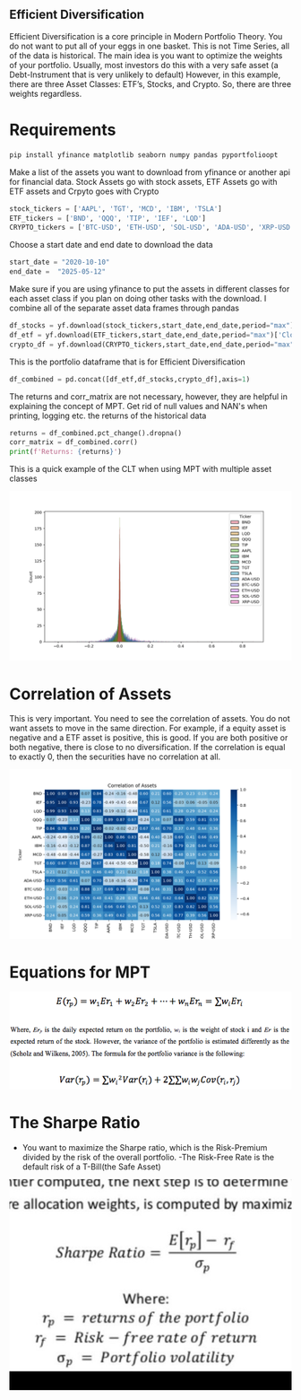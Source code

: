 ## Efficient Diversification ##
Efficient Diversification is a core principle in Modern Portfolio Theory. You do not want to put all of your eggs in one basket. This is not Time Series, all of the data is historical. The main idea is you want to optimize the weights of your portfolio. Usually, most investors do this with a very safe asset (a Debt-Instrument that is very unlikely to default) However, in this example, there are three Asset Classes: ETF’s, Stocks, and Crypto. So, there are three weights regardless.

# Requirements
```bash
pip install yfinance matplotlib seaborn numpy pandas pyportfolioopt
```




Make a list of the assets you want to download from yfinance or another api for financial data. Stock Assets go with stock assets, ETF Assets go with ETF assets and Crpyto goes with Crypto
```python
stock_tickers = ['AAPL', 'TGT', 'MCD', 'IBM', 'TSLA']
ETF_tickers = ['BND', 'QQQ', 'TIP', 'IEF', 'LQD']
CRYPTO_tickers = ['BTC-USD', 'ETH-USD', 'SOL-USD', 'ADA-USD', 'XRP-USD']
```

Choose a start date and end date to download the data
```python
start_date = "2020-10-10"
end_date =  "2025-05-12"
```
Make sure if you are using yfinance to put the assets in different classes for each asset class if you plan on doing other tasks with the download. I combine all of the separate asset data frames through pandas
```python
df_stocks = yf.download(stock_tickers,start_date,end_date,period="max")['Close']
df_etf = yf.download(ETF_tickers,start_date,end_date,period="max")['Close']
crypto_df = yf.download(CRYPTO_tickers,start_date,end_date,period="max")['Close']
```
This is the portfolio dataframe that is for Efficient Diversification
```python
df_combined = pd.concat([df_etf,df_stocks,crypto_df],axis=1)
```
The returns and corr_matrix are not necessary, however, they are helpful in explaining the concept of MPT. Get rid of null values and NAN's when printing, logging etc. the returns of the historical data
```python
returns = df_combined.pct_change().dropna()
corr_matrix = df_combined.corr()
print(f'Returns: {returns}')
```
This is a quick example of the CLT when using MPT with multiple asset classes

![Central Limit Theorm Returns](images/clt_returns.png)

# Correlation of Assets
This is very important. You need to see the correlation of assets. You do not want assets to move in the same direction. For example, if a equity asset is negative and a ETF asset is positive, this is good. If you are both positive or both negative, there is close to no diversification. If the correlation is equal to exactly 0, then the securities have no correlation at all.

![HeatMap of Assets](images/correlation_heatmap_assets.png)

# Equations for MPT

![Equations for MPT](images/equations.png)

# The Sharpe Ratio
- You want to maximize the Sharpe ratio, which is the Risk-Premium divided by the risk of the overall portfolio.
-The Risk-Free Rate is the default risk of a T-Bill(the Safe Asset)

![Sharpe Ratio Equation](images/sharpe_ratio.jpg)















